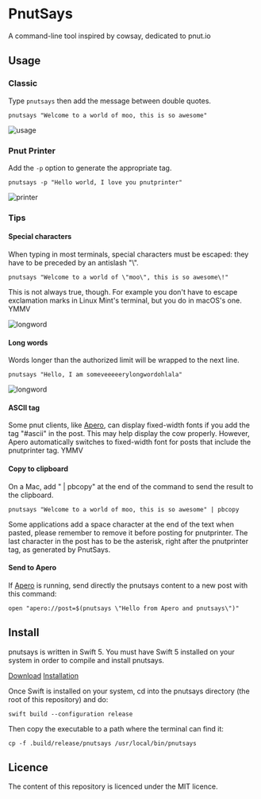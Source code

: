 # PnutSays

A command-line tool inspired by cowsay, dedicated to pnut.io

## Usage

### Classic

Type `pnutsays` then add the message between double quotes. 

    pnutsays "Welcome to a world of moo, this is so awesome"
    
![usage](http://aya.io/misc/pnutsays-welcome.png)

### Pnut Printer

Add the `-p` option to generate the appropriate tag.

    pnutsays -p "Hello world, I love you pnutprinter"
    
![printer](http://aya.io/misc/pnutsays-pnutprinter.png)

### Tips

#### Special characters

When typing in most terminals, special characters must be escaped: they have to be preceded by an antislash "\\".

    pnutsays "Welcome to a world of \"moo\", this is so awesome\!"

This is not always true, though. For example you don't have to escape exclamation marks in Linux Mint's terminal, but you do in macOS's one. YMMV

![longword](http://aya.io/misc/pnutsays-special.png)
    
#### Long words

Words longer than the authorized limit will be wrapped to the next line.

    pnutsays "Hello, I am someveeeeerylongwordohlala"

![longword](http://aya.io/misc/pnutsays-longword.png)

#### ASCII tag

Some pnut clients, like [Apero](https://itunes.apple.com/us/app/apero/id1219902108?l=fr&ls=1&mt=12), can display fixed-width fonts if you add the tag "#ascii" in the post. This may help display the cow properly. However, Apero automatically switches to fixed-width font for posts that include the pnutprinter tag. YMMV

#### Copy to clipboard

On a Mac, add " | pbcopy" at the end of the command to send the result to the clipboard.

    pnutsays "Welcome to a world of moo, this is so awesome" | pbcopy
        
Some applications add a space character at the end of the text when pasted, please remember to remove it before posting for pnutprinter. The last character in the post has to be the asterisk, right after the pnutprinter tag, as generated by PnutSays.

#### Send to Apero

If [Apero](https://itunes.apple.com/us/app/apero/id1219902108?l=fr&ls=1&mt=12) is running, send directly the pnutsays content to a new post with this command:

    open "apero://post=$(pnutsays \"Hello from Apero and pnutsays\")"

## Install

pnutsays is written in Swift 5. You must have Swift 5 installed on your system in order to compile and install pnutsays.

[Download](https://swift.org/download/)
[Installation](https://swift.org/download/#using-downloads)

Once Swift is installed on your system, cd into the pnutsays directory (the root of this repository) and do:

    swift build --configuration release

Then copy the executable to a path where the terminal can find it:

    cp -f .build/release/pnutsays /usr/local/bin/pnutsays

## Licence

The content of this repository is licenced under the MIT licence.
